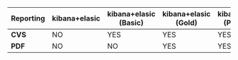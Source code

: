 | **Reporting** | **kibana+elasic** | **kibana+elasic (Basic)** | **kibana+elasic (Gold)** | **kibana+elasic (Platinum)** | **kibana+elasic (Enterprise)** | **grafana+elastic** | **grafana+graphite** | **grafana+influex DB** | **Prometheus** |
|---------------|-------------------|---------------------------|--------------------------|------------------------------|--------------------------------|---------------------|----------------------|------------------------|----------------|
| **CVS**       | NO                | YES                       | YES                      | YES                          | YES                            | NO                  | NO                   | NO                     | NO             |
| **PDF**       | NO                | NO                        | YES                      | YES                          | YES                            | NO                  | NO                   | NO                     | NO             |
